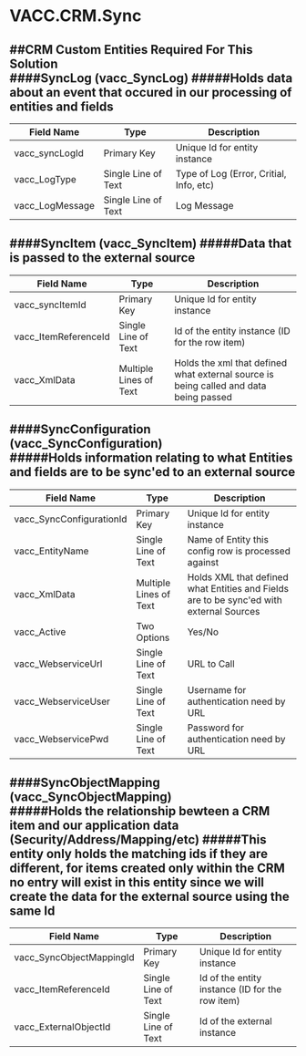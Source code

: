 VACC.CRM.Sync
=============

##CRM Custom Entities Required For This Solution
</br>
####SyncLog (vacc_SyncLog)
#####Holds data about an event that occured in our processing of entities and fields
----------------------------------------------------------------------------------------------------------------
|Field Name| Type| Description|
|------------- |-------------|-----|
|vacc_syncLogId				|	Primary Key				|	Unique Id for entity instance|
|vacc_LogType				|	Single Line of Text		|	Type of Log (Error, Critial, Info, etc)|
|vacc_LogMessage			|	Single Line of Text		|	Log Message|

####SyncItem (vacc_SyncItem)
#####Data that is passed to the external source
--------------------------------------------------------------------------
|Field Name| Type| Description|
|------------- |-------------|-----|
|vacc_syncItemId			|	Primary Key				|	Unique Id for entity instance
|vacc_ItemReferenceId		|	Single Line of Text		|	Id of the entity instance (ID for the row item) 
|vacc_XmlData				|	Multiple Lines of Text	|	Holds the xml that defined what external source is being called and data being passed

####SyncConfiguration (vacc_SyncConfiguration)	
#####Holds information relating to what Entities and fields are to be sync'ed to an external source
-------------------------------------------------------------------------
|Field Name| Type| Description|
|------------- |-------------|-----|
|vacc_SyncConfigurationId	|	Primary Key				|	Unique Id for entity instance
|vacc_EntityName			|	Single Line of Text		|	Name of Entity this config row is processed against
|vacc_XmlData 				|	Multiple Lines of Text	|	Holds XML that defined what Entities and Fields are to be sync'ed with external Sources 
|vacc_Active				|	Two Options				|	Yes/No
|vacc_WebserviceUrl			|	Single Line of Text		|	URL to Call
|vacc_WebserviceUser		|	Single Line of Text		|	Username for authentication need by URL
|vacc_WebservicePwd			|	Single Line of Text		|	Password for authentication need by URL

####SyncObjectMapping (vacc_SyncObjectMapping)	
#####Holds the relationship bewteen a CRM item and our application data (Security/Address/Mapping/etc)
#####This entity only holds the matching ids if they are different, for items created only within the CRM no entry will exist in this entity since we will create the data for the external source using the same Id
--------------------------------------------------------------------------
|Field Name| Type| Description|
|------------- |-------------|-----|
|vacc_SyncObjectMappingId	|	Primary Key				|	Unique Id for entity instance
|vacc_ItemReferenceId		|	Single Line of Text		|	Id of the entity instance (ID for the row item)
|vacc_ExternalObjectId		|	Single Line of Text		|	Id of the external instance 

